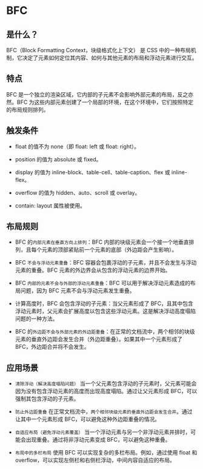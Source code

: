 # BFC

## 是什么？
BFC（Block Formatting Context，块级格式化上下文） 是 CSS 中的一种布局机制，它决定了元素如何定位其内容、如何与其他元素的布局和浮动元素进行交互。

## 特点

BFC 是一个独立的渲染区域，它内部的子元素不会影响外部元素的布局，反之亦然。BFC 为这些内部元素创建了一个局部的环境，在这个环境中，它们按照特定的布局规则排列。

## 触发条件

- float 的值不为 none（即 float: left 或 float: right）。

- position 的值为 absolute 或 fixed。

- display 的值为 inline-block、table-cell、table-caption、flex 或 inline-flex。

- overflow 的值为 hidden、auto、scroll 或 overlay。

- contain: layout 属性被使用。

## 布局规则
- BFC 的`内部元素在垂直方向上排列`：BFC 内部的块级元素会一个接一个地垂直排列，且每个元素的顶部紧贴前一个元素的底部（外边距会产生影响）。

- BFC `不会与浮动元素重叠`：BFC 容器会包裹浮动的子元素，并且不会发生与浮动元素的重叠。BFC 元素的外边界会从包含的浮动元素的边界开始。

- BFC `内部的元素不会与外部的浮动元素重叠`：BFC 可以用于解决浮动元素造成的布局问题，因为 BFC 元素不会与浮动元素发生重叠。

- 计算高度时，BFC 会包含浮动的子元素：当父元素形成了 BFC，且其中包含浮动元素时，父元素会扩展高度以包含这些浮动元素。这是解决浮动高度塌陷问题的一种方法。

- BFC 的`外边距不会与外部元素的外边距重叠`：在正常的文档流中，两个相邻的块级元素的垂直外边距会发生合并（外边距重叠）。如果其中一个元素形成了 BFC，外边距合并将不会发生。

## 应用场景

- `清除浮动（解决高度塌陷问题）` 当一个父元素包含浮动的子元素时，父元素可能会因为没有包含浮动元素的高度而出现高度塌陷。通过让父元素形成 BFC，可以强制其包含浮动的子元素。

- `防止外边距重叠` 在正常文档流中，`两个相邻块级元素的垂直外边距会发生合并`。通过让其中一个元素形成 BFC，可以避免这种外边距重叠的情况。

- `自适应布局（避免浮动元素覆盖）` 当一个浮动元素与另一个非浮动元素并排时，可能会出现重叠。通过将非浮动元素变成 BFC，可以避免这种重叠。

- `布局中的多栏布局` 使用 BFC 可以实现复杂的多栏布局。例如，通过使用 float 和 overflow，可以实现左侧栏和右侧栏浮动，中间内容自适应的布局。